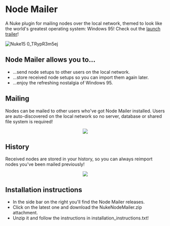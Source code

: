 # Node Mailer 
A Nuke plugin for mailing nodes over the local network, themed to look like the world's greatest operating system: Windows 95! Check out the [launch trailer](https://youtu.be/RmE2NA1pV_o?si=bDD4zgBIcHCKERw_)!

![Nuke15 0_TRypR3m5ej](https://github.com/user-attachments/assets/358e29e5-ca23-4968-a8b2-414d04582404)


## Node Mailer allows you to...
- ...send node setups to other users on the local network.
- ...store received node setups so you can import them again later.
- ...enjoy the refreshing nostalgia of Windows 95.

## Mailing
Nodes can be mailed to other users who've got Node Mailer installed. Users are auto-discovered on the local network so no server, database or shared file system is required!
<p align="center">
 <img src="https://github.com/user-attachments/assets/edb25d4f-4d6f-47fb-a7ea-d39dfc5b1a8a" />
</p>


## History
Received nodes are stored in your history, so you can always reimport nodes you've been mailed previously!
<p align="center">
 <img src="https://github.com/user-attachments/assets/7743d43a-4520-4872-9093-16bcd0b97921" />
</p>

## Installation instructions
- In the side bar on the right you'll find the Node Mailer releases.
- Click on the latest one and download the NukeNodeMailer.zip attachment.
- Unzip it and follow the instructions in installation_instructions.txt!
